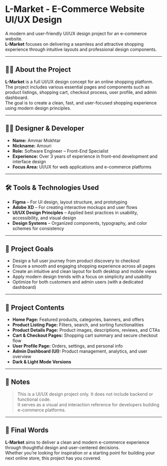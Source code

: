 # L-Market - E-Commerce Website UI/UX Design

A modern and user-friendly UI/UX design project for an e-commerce website.  
**L-Market** focuses on delivering a seamless and attractive shopping experience through intuitive layouts and professional design components.

---

## 👨‍💻 About the Project

**L-Market** is a full UI/UX design concept for an online shopping platform.  
The project includes various essential pages and components such as product listings, shopping cart, checkout process, user profile, and admin dashboard.  
The goal is to create a clean, fast, and user-focused shopping experience using modern design principles.

---

## 🧑‍🎨 Designer & Developer

- **Name:** Ammar Mokhtar  
- **Nickname:** Amouri  
- **Role:** Software Engineer – Front-End Specialist  
- **Experience:** Over 3 years of experience in front-end development and interface design  
- **Focus Area:** UI/UX for web applications and e-commerce platforms

---

## 🛠️ Tools & Technologies Used

- **Figma** – For UI design, layout structure, and prototyping  
- **Adobe XD** – For creating interactive mockups and user flows  
- **UI/UX Design Principles** – Applied best practices in usability, accessibility, and visual design  
- **Design Systems** – Organized components, typography, and color schemes for consistency

---

## 🎯 Project Goals

- Design a full user journey from product discovery to checkout  
- Ensure a smooth and engaging shopping experience across all pages  
- Create an intuitive and clean layout for both desktop and mobile views  
- Apply modern design trends with a focus on simplicity and usability  
- Optimize for both customers and admin users (with a dedicated dashboard)

---

## 📁 Project Contents

- **Home Page:** Featured products, categories, banners, and offers  
- **Product Listing Page:** Filters, search, and sorting functionalities  
- **Product Details Page:** Product images, descriptions, reviews, and CTAs  
- **Cart & Checkout Pages:** Shopping cart summary and secure checkout flow  
- **User Profile Page:** Orders, settings, and personal info  
- **Admin Dashboard (UI):** Product management, analytics, and user overview  
- **Dark & Light Mode Versions**

---

## 📌 Notes

> This is a UI/UX design project only. It does not include backend or functional code.  
It serves as a visual and interaction reference for developers building e-commerce platforms.

---

## 📣 Final Words

**L-Market** aims to deliver a clean and modern e-commerce experience through thoughtful design and user-centered decisions.  
Whether you’re looking for inspiration or a starting point for building your next online store, this project has you covered.
